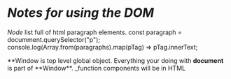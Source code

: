 # **_Notes for using the DOM_**

_Node_ list full of html paragraph elements.
const paragraph = documment.querySelector("p");
console.log(Array.from(paragraphs).map(pTag) => pTag.innerText;

**Window is top level global object. Everything your doing with **document** is part of **Window\*\*.
\_function components will be in HTML

